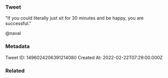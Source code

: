 ### Tweet
"If you could literally just sit for 30 minutes and be happy, you are successful."

@naval

### Metadata
Tweet ID: 1496024206391214080
Created At: 2022-02-22T07:29:00.000Z

### Related


